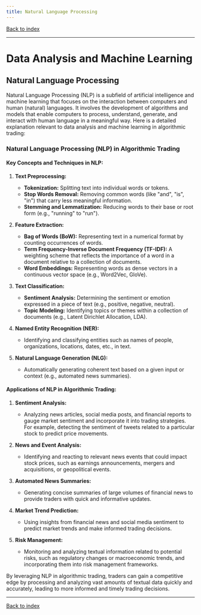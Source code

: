```yaml
---
title: Natural Language Processing
---
```


[Back to index](index.html)

---
# Data Analysis and Machine Learning
## Natural Language Processing

Natural Language Processing (NLP) is a subfield of artificial intelligence and machine learning that focuses on the interaction between computers and human (natural) languages. It involves the development of algorithms and models that enable computers to process, understand, generate, and interact with human language in a meaningful way. Here is a detailed explanation relevant to data analysis and machine learning in algorithmic trading:

### Natural Language Processing (NLP) in Algorithmic Trading

#### Key Concepts and Techniques in NLP:

1. **Text Preprocessing:**
   - **Tokenization:** Splitting text into individual words or tokens.
   - **Stop Words Removal:** Removing common words (like "and", "is", "in") that carry less meaningful information.
   - **Stemming and Lemmatization:** Reducing words to their base or root form (e.g., "running" to "run").

2. **Feature Extraction:**
   - **Bag of Words (BoW):** Representing text in a numerical format by counting occurrences of words.
   - **Term Frequency-Inverse Document Frequency (TF-IDF):** A weighting scheme that reflects the importance of a word in a document relative to a collection of documents.
   - **Word Embeddings:** Representing words as dense vectors in a continuous vector space (e.g., Word2Vec, GloVe).

3. **Text Classification:**
   - **Sentiment Analysis:** Determining the sentiment or emotion expressed in a piece of text (e.g., positive, negative, neutral).
   - **Topic Modeling:** Identifying topics or themes within a collection of documents (e.g., Latent Dirichlet Allocation, LDA).

4. **Named Entity Recognition (NER):**
   - Identifying and classifying entities such as names of people, organizations, locations, dates, etc., in text.

5. **Natural Language Generation (NLG):**
   - Automatically generating coherent text based on a given input or context (e.g., automated news summaries).

#### Applications of NLP in Algorithmic Trading:

1. **Sentiment Analysis:**
   - Analyzing news articles, social media posts, and financial reports to gauge market sentiment and incorporate it into trading strategies. For example, detecting the sentiment of tweets related to a particular stock to predict price movements.

2. **News and Event Analysis:**
   - Identifying and reacting to relevant news events that could impact stock prices, such as earnings announcements, mergers and acquisitions, or geopolitical events.

3. **Automated News Summaries:**
   - Generating concise summaries of large volumes of financial news to provide traders with quick and informative updates.

4. **Market Trend Prediction:**
   - Using insights from financial news and social media sentiment to predict market trends and make informed trading decisions.

5. **Risk Management:**
   - Monitoring and analyzing textual information related to potential risks, such as regulatory changes or macroeconomic trends, and incorporating them into risk management frameworks.

By leveraging NLP in algorithmic trading, traders can gain a competitive edge by processing and analyzing vast amounts of textual data quickly and accurately, leading to more informed and timely trading decisions.

---
[Back to index](index.html)
